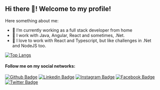 ## Hi there 👋! Welcome to my profile!

Here something about me:

- 🔭 I’m currently working as a full stack developer from home
- 🌱 I work with Java, Angular, React and sometimes, .Net.
- 💜 I love to work with React and Typescript, but like challenges in .Net and NodeJS too.

[![Top Langs](https://github-readme-stats.vercel.app/api/top-langs/?username=mavortius&theme=cobalt&langs_count=7&layout=compact)](https://github.com/mavortius)



#### Follow me on my social networks:
[![Github Badge](https://img.shields.io/badge/-Github-000?style=flat-square&logo=Github&logoColor=white&link=https://github.com/mavortius)](https://github.com/mavortius)
[![Linkedin Badge](https://img.shields.io/badge/-LinkedIn-blue?style=flat-square&logo=Linkedin&logoColor=white&link=https://www.linkedin.com/in/marcelo-martins-64187329)](https://www.linkedin.com/in/marcelo-martins-64187329/)
[![Instagram Badge](https://img.shields.io/badge/-Instagram-C13584?style=flat-square&labelColor=C13584&logo=instagram&logoColor=white&link=https://www.instagram.com/marcelomartins360/)](https://www.instagram.com/marcelomartins360/)
[![Facebook Badge](https://img.shields.io/badge/-Facebook-blue?style=flat-square&labelColor=blue&logo=facebook&logoColor=white&link=https://www.facebook.com/maralmart/)](https://www.facebook.com/maralmart/)
[![Twitter Badge](https://img.shields.io/badge/-Twitter-blue?style=flat-square&labelColor=blue&logo=twitter&logoColor=white&link=https://twitter.com/maralmart)](https://twitter.com/maralmart)
